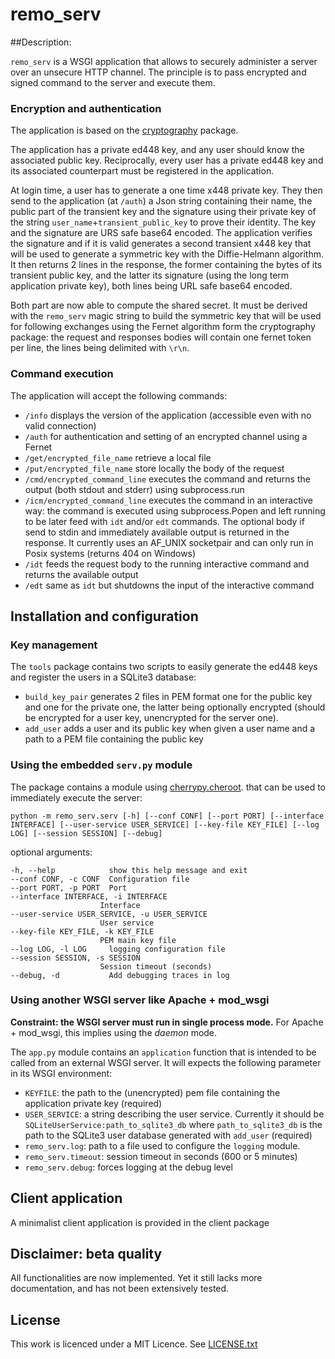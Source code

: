 # remo_serv

##Description:

`remo_serv` is a WSGI application that allows to securely administer a
server over an unsecure HTTP channel. The principle is to pass encrypted
and signed command to the server and execute them.

### Encryption and authentication

The application is based on the [cryptography](https://github.com/pyca/cryptography) package.

The application has a private ed448 key, and any user should know the
associated public key. Reciprocally, every user has a private ed448 key
and its associated counterpart must be registered in the application.

At login time, a user has to generate a one time x448 private key. They
then send to the application (at `/auth`) a Json string containing their
name, the public part of the transient key and the signature using their
private key of the string `user_name`+`transient_public_key` to prove their
identity. The key and the signature are URS safe base64 encoded. The
application verifies the signature and if it is valid generates a second
transient x448 key that will be used to generate a symmetric key with the
Diffie-Helmann algorithm. It then returns 2 lines in the response, the
former containing the bytes of its transient public key, and the latter
its signature (using the long term application private key), both lines
being URL safe base64 encoded.

Both part are now able to compute the shared secret. It must be derived
with the `remo_serv` magic string to build the symmetric key that will be
used for following exchanges using the Fernet algorithm form the cryptography
package: the request and responses bodies will contain one fernet token
per line, the lines being delimited with `\r\n`.

### Command execution

The application will accept the following commands:

- `/info` displays the version of the application (accessible even with
no valid connection)
- `/auth` for authentication and setting of an
encrypted channel using a Fernet
- `/get/encrypted_file_name` retrieve a local file
- `/put/encrypted_file_name` store locally the body of the request
- `/cmd/encrypted_command_line` executes the command and returns the
output (both stdout and stderr) using subprocess.run
- `/icm/encrypted_command_line` executes the command in an interactive
way: the command is executed using subprocess.Popen and left running
to be later feed with `idt` and/or `edt` commands. The optional body
if send to stdin and immediately available output is returned in the
response. It currently uses an AF_UNIX socketpair and can only run in
Posix systems (returns 404 on Windows)
- `/idt` feeds the request body to the running interactive command and
returns the available output
- `/edt` same as `idt` but shutdowns the input of the interactive command

## Installation and configuration

### Key management

The `tools` package contains two scripts to easily generate the ed448
keys and register the users in a SQLite3 database:

- `build_key_pair` generates 2 files in PEM format one for the public
key and one for the private one, the latter being optionally encrypted
(should be encrypted for a user key, unencrypted for the server one).
- `add_user` adds a user and its public key when given a user name and
a path to a PEM file containing the public key

### Using the embedded `serv.py` module

The package contains a module using [cherrypy.cheroot](https://cheroot.cherrypy.org/en/latest/).
that can be used to immediately execute the server:

    python -m remo_serv.serv [-h] [--conf CONF] [--port PORT] [--interface INTERFACE] [--user-service USER_SERVICE] [--key-file KEY_FILE] [--log LOG] [--session SESSION] [--debug]

optional arguments:

    -h, --help            show this help message and exit
    --conf CONF, -c CONF  Configuration file
    --port PORT, -p PORT  Port
    --interface INTERFACE, -i INTERFACE
                        Interface
    --user-service USER_SERVICE, -u USER_SERVICE
                        User service
    --key-file KEY_FILE, -k KEY_FILE
                        PEM main key file
    --log LOG, -l LOG     logging configuration file
    --session SESSION, -s SESSION
                        Session timeout (seconds)
    --debug, -d           Add debugging traces in log

### Using another WSGI server like Apache + mod_wsgi

**Constraint: the WSGI server must run in single process mode.**
For Apache + mod_wsgi, this implies using the *daemon* mode.

The `app.py` module contains an `application` function that is intended
to be called from an external WSGI server. It will expects the following
parameter in its WSGI environment:

- `KEYFILE`: the path to the (unencrypted) pem file containing the
application private key (required)
- `USER_SERVICE`: a string describing the user service. Currently it
should be `SQLiteUserService:path_to_sqlite3_db` where `path_to_sqlite3_db`
is the path to the SQLite3 user database generated with `add_user`
(required)
- `remo_serv.log`: path to a file used to configure the `logging` module.
- `remo_serv.timeout`: session timeout in seconds (600 or 5 minutes)
- `remo_serv.debug`: forces logging at the debug level

## Client application

A minimalist client application is provided in the client package

## Disclaimer: beta quality

All functionalities are now implemented. Yet it still lacks more
documentation, and has not been extensively tested.

## License

This work is licenced under a MIT Licence. See [LICENSE.txt](https://raw.githubusercontent.com/s-ball/MockSelector/master/LICENCE.txt)